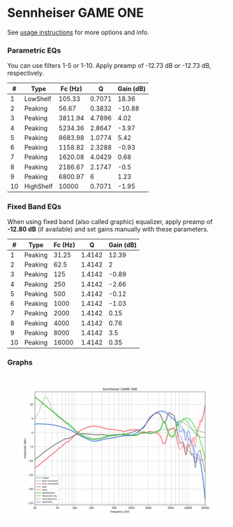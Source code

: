 # Sennheiser GAME ONE
See [usage instructions](https://github.com/jaakkopasanen/AutoEq#usage) for more options and info.

### Parametric EQs
You can use filters 1-5 or 1-10. Apply preamp of -12.73 dB or -12.73 dB, respectively.

|   # | Type      |   Fc (Hz) |      Q |   Gain (dB) |
|-----|-----------|-----------|--------|-------------|
|   1 | LowShelf  |    105.33 | 0.7071 |       18.36 |
|   2 | Peaking   |     56.67 | 0.3832 |      -10.88 |
|   3 | Peaking   |   3811.94 | 4.7896 |        4.02 |
|   4 | Peaking   |   5234.36 | 2.8647 |       -3.97 |
|   5 | Peaking   |   8683.98 | 1.0774 |        5.42 |
|   6 | Peaking   |   1158.82 | 2.3288 |       -0.93 |
|   7 | Peaking   |   1620.08 | 4.0429 |        0.68 |
|   8 | Peaking   |   2186.67 | 2.1747 |       -0.5  |
|   9 | Peaking   |   6800.97 | 6      |        1.23 |
|  10 | HighShelf |  10000    | 0.7071 |       -1.95 |

### Fixed Band EQs
When using fixed band (also called graphic) equalizer, apply preamp of **-12.80 dB** (if available) and set gains manually with these parameters.

|   # | Type    |   Fc (Hz) |      Q |   Gain (dB) |
|-----|---------|-----------|--------|-------------|
|   1 | Peaking |     31.25 | 1.4142 |       12.39 |
|   2 | Peaking |     62.5  | 1.4142 |        2    |
|   3 | Peaking |    125    | 1.4142 |       -0.89 |
|   4 | Peaking |    250    | 1.4142 |       -2.66 |
|   5 | Peaking |    500    | 1.4142 |       -0.12 |
|   6 | Peaking |   1000    | 1.4142 |       -1.03 |
|   7 | Peaking |   2000    | 1.4142 |        0.15 |
|   8 | Peaking |   4000    | 1.4142 |        0.76 |
|   9 | Peaking |   8000    | 1.4142 |        3.5  |
|  10 | Peaking |  16000    | 1.4142 |        0.35 |

### Graphs
![](./Sennheiser%20GAME%20ONE.png)
